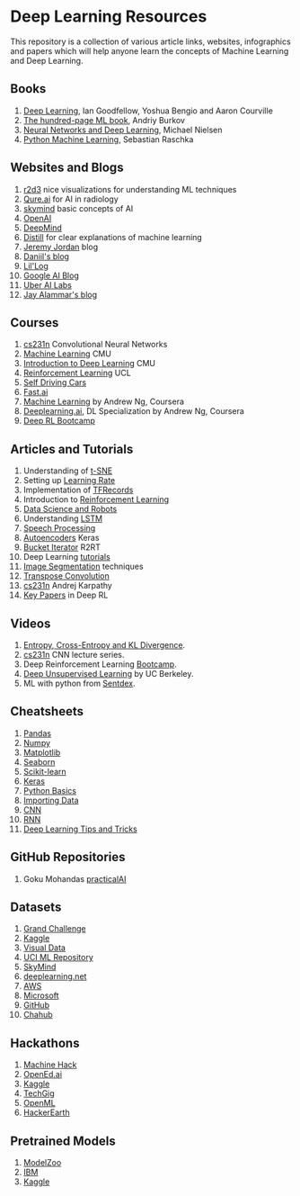 # Deep Learning Resources
This repository is a collection of various article links, websites, infographics and papers which will help anyone learn the concepts of Machine Learning and Deep Learning.

## Books
1. [Deep Learning](https://www.deeplearningbook.org), Ian Goodfellow, Yoshua Bengio and Aaron Courville
2. [The hundred-page ML book](http://themlbook.com/wiki/doku.php), Andriy Burkov
3. [Neural Networks and Deep Learning](http://neuralnetworksanddeeplearning.com), Michael Nielsen
4. [Python Machine Learning](http://books.tarsoit.com/Python%20Machine%20Learning.pdf), Sebastian Raschka

## Websites and Blogs
1. [r2d3](http://www.r2d3.us) nice visualizations for understanding ML techniques
2. [Qure.ai](http://blog.qure.ai/) for AI in radiology
3. [skymind](https://skymind.ai/wiki/) basic concepts of AI
4. [OpenAI](https://openai.com)
5. [DeepMind](https://deepmind.com)
6. [Distill](https://distill.pub) for clear explanations of machine learning
7. [Jeremy Jordan](https://www.jeremyjordan.me) blog
8. [Daniil's blog](http://warmspringwinds.github.io)
9. [Lil'Log](https://lilianweng.github.io/lil-log/)
10. [Google AI Blog](https://ai.googleblog.com)
11. [Uber AI Labs](https://eng.uber.com/tag/uber-ai-labs/)
12. [Jay Alammar's blog](http://jalammar.github.io/)

## Courses
1. [cs231n](https://cs231n.github.io) Convolutional Neural Networks
2. [Machine Learning](http://www.cs.cmu.edu/~ninamf/courses/601sp15/lectures.shtml) CMU
3. [Introduction to Deep Learning](http://deeplearning.cs.cmu.edu) CMU
4. [Reinforcement Learning](http://www0.cs.ucl.ac.uk/staff/d.silver/web/Teaching.html) UCL
5. [Self Driving Cars](https://selfdrivingcars.mit.edu)
6. [Fast.ai](http://www.fast.ai)
7. [Machine Learning](https://www.coursera.org/learn/machine-learning) by Andrew Ng, Coursera
8. [Deeplearning.ai](https://www.coursera.org/specializations/deep-learning), DL Specialization by Andrew Ng, Coursera
9. [Deep RL Bootcamp](https://sites.google.com/view/deep-rl-bootcamp/lectures)

## Articles and Tutorials
1. Understanding of [t-SNE](https://lvdmaaten.github.io/tsne/)
2. Setting up [Learning Rate](https://www.jeremyjordan.me/nn-learning-rate/)
3. Implementation of [TFRecords](http://warmspringwinds.github.io/tensorflow/tf-slim/2016/12/21/tfrecords-guide/)
4. Introduction to [Reinforcement Learning](https://rubenfiszel.github.io/posts/rl4j/2016-08-24-Reinforcement-Learning-and-DQN.html)
5. [Data Science and Robots](https://brohrer.github.io/blog.html)
6. Understanding [LSTM](http://colah.github.io/posts/2015-08-Understanding-LSTMs/)
7. [Speech Processing](https://haythamfayek.com/2016/04/21/speech-processing-for-machine-learning.html)
8. [Autoencoders](https://blog.keras.io/building-autoencoders-in-keras.html) Keras
9. [Bucket Iterator](https://r2rt.com/recurrent-neural-networks-in-tensorflow-iii-variable-length-sequences.html) R2RT
10. Deep Learning [tutorials](http://ufldl.stanford.edu/tutorial/)
11. [Image Segmentation](https://www.jeremyjordan.me/semantic-segmentation/) techniques
12. [Transpose Convolution](https://datascience.stackexchange.com/a/20176)
13. [cs231n](http://cs231n.github.io/convolutional-networks/) Andrej Karpathy
14. [Key Papers](https://spinningup.openai.com/en/latest/spinningup/keypapers.html) in Deep RL

## Videos
1. [Entropy, Cross-Entropy and KL Divergence](https://www.youtube.com/watch?v=ErfnhcEV1O8).
2. [cs231n](https://www.youtube.com/playlist?list=PL3FW7Lu3i5JvHM8ljYj-zLfQRF3EO8sYv) CNN lecture series.
3. Deep Reinforcement Learning [Bootcamp](https://www.youtube.com/channel/UCTgM-VlXKuylPrZ_YGAJHOw/videos).
4. [Deep Unsupervised Learning](https://www.youtube.com/channel/UCf4SX8kAZM_oGcZjMREsU9w/videos) by UC Berkeley.
5. ML with python from [Sentdex](https://www.youtube.com/playlist?list=PLQVvvaa0QuDfKTOs3Keq_kaG2P55YRn5v).

## Cheatsheets
1. [Pandas](https://github.com/amanbasu/beginners-guide-to-ml/blob/master/9f0f2ae1-8bd8-4302-a67b-e17f3059d9e8.pdf)
2. [Numpy](https://github.com/amanbasu/beginners-guide-to-ml/blob/master/e9f83f72-a81b-42c7-af44-4e35b48b20b7.pdf)
3. [Matplotlib](https://github.com/amanbasu/beginners-guide-to-ml/blob/master/28b8210c-60cc-4f13-b0b4-5b4f2ad4790b.pdf)
4. [Seaborn](https://github.com/amanbasu/beginners-guide-to-ml/blob/master/f9f06e72-519a-4722-9912-b5de742dbac4.pdf)
5. [Scikit-learn](https://github.com/amanbasu/beginners-guide-to-ml/blob/master/5433fa18-9f43-44cc-b228-74672efcd116.pdf)
6. [Keras](https://github.com/amanbasu/beginners-guide-to-ml/blob/master/94fc681d-5422-40cb-a129-2218e9522f17.pdf)
7. [Python Basics](https://github.com/amanbasu/beginners-guide-to-ml/blob/master/e30fbcd9-f595-4a9f-803d-05ca5bf84612.pdf)
8. [Importing Data](https://github.com/amanbasu/beginners-guide-to-ml/blob/master/50d31142-3de0-4159-89b9-18b718a728ef.pdf)
9. [CNN](https://stanford.edu/~shervine/teaching/cs-230/cheatsheet-convolutional-neural-networks)
10. [RNN](https://stanford.edu/~shervine/teaching/cs-230/cheatsheet-recurrent-neural-networks)
11. [Deep Learning Tips and Tricks](https://stanford.edu/~shervine/teaching/cs-230/cheatsheet-deep-learning-tips-and-tricks)

## GitHub Repositories
1. Goku Mohandas [practicalAI](https://github.com/GokuMohandas/practicalAI)

## Datasets
1. [Grand Challenge](https://grand-challenge.org/challenges/)
2. [Kaggle](https://www.kaggle.com/datasets)
3. [Visual Data](https://www.visualdata.io)
4. [UCI ML Repository](https://archive.ics.uci.edu/ml/datasets/Musk+(Version+2))
5. [SkyMind](https://skymind.ai/wiki/open-datasets)
6. [deeplearning.net](http://deeplearning.net/datasets/)
7. [AWS](https://registry.opendata.aws)
8. [Microsoft](https://msropendata.com)
9. [GitHub](https://github.com/awesomedata/awesome-public-datasets)
10. [Chahub](https://chahub.org)

## Hackathons
1. [Machine Hack](https://www.machinehack.com/all-courses/)
2. [OpenEd.ai](http://opened.ai/index.html)
3. [Kaggle](https://www.kaggle.com/competitions)
4. [TechGig](https://www.techgig.com/hackathon/ml_hackathon)
5. [OpenML](https://www.openml.org/home)
6. [HackerEarth](https://www.hackerearth.com/challenges/)

## Pretrained Models
1. [ModelZoo](https://modelzoo.co)
2. [IBM](https://developer.ibm.com/exchanges/models/all/category/artificial-intelligence/)
3. [Kaggle](https://www.kaggle.com/c/intel-mobileodt-cervical-cancer-screening/discussion/30134)
